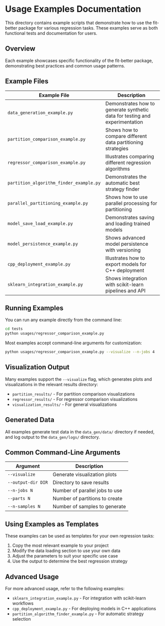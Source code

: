 # Usage Examples Documentation

This directory contains example scripts that demonstrate how to use the fit-better package for various regression tasks. These examples serve as both functional tests and documentation for users.

## Overview

Each example showcases specific functionality of the fit-better package, demonstrating best practices and common usage patterns.

## Example Files

| Example File | Description |
|--------------|-------------|
| `data_generation_example.py` | Demonstrates how to generate synthetic data for testing and experimentation |
| `partition_comparison_example.py` | Shows how to compare different data partitioning strategies |
| `regressor_comparison_example.py` | Illustrates comparing different regression algorithms |
| `partition_algorithm_finder_example.py` | Demonstrates the automatic best strategy finder |
| `parallel_partitioning_example.py` | Shows how to use parallel processing for partitioning |
| `model_save_load_example.py` | Demonstrates saving and loading trained models |
| `model_persistence_example.py` | Shows advanced model persistence with versioning |
| `cpp_deployment_example.py` | Illustrates how to export models for C++ deployment |
| `sklearn_integration_example.py` | Shows integration with scikit-learn pipelines and API |

## Running Examples

You can run any example directly from the command line:

```bash
cd tests
python usages/regressor_comparison_example.py
```

Most examples accept command-line arguments for customization:

```bash
python usages/regressor_comparison_example.py --visualize --n-jobs 4
```

## Visualization Output

Many examples support the `--visualize` flag, which generates plots and visualizations in the relevant results directory:

- `partition_results/` - For partition comparison visualizations
- `regressor_results/` - For regressor comparison visualizations
- `visualization_results/` - For general visualizations

## Generated Data

All examples generate test data in the `data_gen/data/` directory if needed, and log output to the `data_gen/logs/` directory.

## Common Command-Line Arguments

| Argument | Description |
|----------|-------------|
| `--visualize` | Generate visualization plots |
| `--output-dir DIR` | Directory to save results |
| `--n-jobs N` | Number of parallel jobs to use |
| `--parts N` | Number of partitions to create |
| `--n-samples N` | Number of samples to generate |

## Using Examples as Templates

These examples can be used as templates for your own regression tasks:

1. Copy the most relevant example to your project
2. Modify the data loading section to use your own data
3. Adjust the parameters to suit your specific use case
4. Use the output to determine the best regression strategy

## Advanced Usage

For more advanced usage, refer to the following examples:

- `sklearn_integration_example.py` - For integration with scikit-learn workflows
- `cpp_deployment_example.py` - For deploying models in C++ applications
- `partition_algorithm_finder_example.py` - For automatic strategy selection 